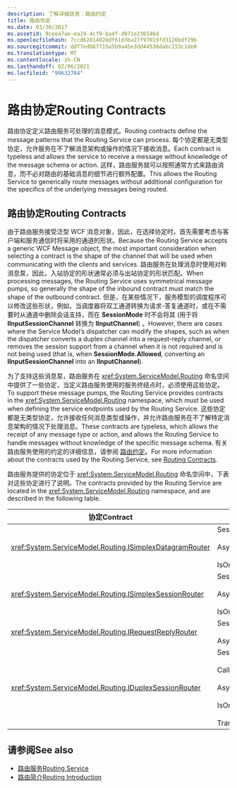 ```yaml
---
description: 了解详细信息：路由约定
title: 路由协定
ms.date: 03/30/2017
ms.assetid: 9ceea7ae-ea19-4cf9-ba4f-d071e236546d
ms.openlocfilehash: 7ccdb281402bdf61d3ba27f97019fd3126bdf29b
ms.sourcegitcommit: ddf7edb67715a5b9a45e3dd44536dabc153c1de0
ms.translationtype: MT
ms.contentlocale: zh-CN
ms.lasthandoff: 02/06/2021
ms.locfileid: "99632784"
---
```

# <a name="routing-contracts"></a><span data-ttu-id="836e2-103">路由协定</span><span class="sxs-lookup"><span data-stu-id="836e2-103">Routing Contracts</span></span>

<span data-ttu-id="836e2-104">路由协定定义路由服务可处理的消息模式。</span><span class="sxs-lookup"><span data-stu-id="836e2-104">Routing contracts define the message patterns that the Routing Service can process.</span></span>  <span data-ttu-id="836e2-105">每个协定都是无类型协定，允许服务在不了解消息架构或操作的情况下接收消息。</span><span class="sxs-lookup"><span data-stu-id="836e2-105">Each contract is typeless and allows the service to receive a message without knowledge of the message schema or action.</span></span> <span data-ttu-id="836e2-106">这样，路由服务就可以按照通常方式来路由消息，而不必对路由的基础消息的细节进行额外配置。</span><span class="sxs-lookup"><span data-stu-id="836e2-106">This allows the Routing Service to generically route messages without additional configuration for the specifics of the underlying messages being routed.</span></span>  
  
## <a name="routing-contracts"></a><span data-ttu-id="836e2-107">路由协定</span><span class="sxs-lookup"><span data-stu-id="836e2-107">Routing Contracts</span></span>  

 <span data-ttu-id="836e2-108">由于路由服务接受泛型 WCF 消息对象，因此，在选择协定时，首先需要考虑与客户端和服务通信时将采用的通道的形状。</span><span class="sxs-lookup"><span data-stu-id="836e2-108">Because the Routing Service accepts a generic WCF Message object, the most important consideration when selecting a contract is the shape of the channel that will be used when communicating with the clients and services.</span></span> <span data-ttu-id="836e2-109">路由服务在处理消息时使用对称消息泵，因此，入站协定的形状通常必须与出站协定的形状匹配。</span><span class="sxs-lookup"><span data-stu-id="836e2-109">When processing messages, the Routing Service uses symmetrical message pumps, so generally the shape of the inbound contract must match the shape of the outbound contract.</span></span> <span data-ttu-id="836e2-110">但是，在某些情况下，服务模型的调度程序可以修改这些形状，例如，当调度器将双工通道转换为请求-答复通道时，或在不需要时从通道中删除会话支持，而在 **SessionMode** 时不会将其 (用于将 **IInputSessionChannel** 转换为 **IInputChannel**) 。</span><span class="sxs-lookup"><span data-stu-id="836e2-110">However, there are cases where the Service Model’s dispatcher can modify the shapes, such as when the dispatcher converts a duplex channel into a request-reply channel, or removes the session support from a channel when it is not required and is not being used (that is, when **SessionMode.Allowed**, converting an **IInputSessionChannel** into an **IInputChannel**).</span></span>  
  
 <span data-ttu-id="836e2-111">为了支持这些消息泵，路由服务在 <xref:System.ServiceModel.Routing> 命名空间中提供了一些协定，当定义路由服务使用的服务终结点时，必须使用这些协定。</span><span class="sxs-lookup"><span data-stu-id="836e2-111">To support these message pumps, the Routing Service provides contracts in the <xref:System.ServiceModel.Routing> namespace, which must be used when defining the service endpoints used by the Routing Service.</span></span> <span data-ttu-id="836e2-112">这些协定都是无类型协定，允许接收任何消息类型或操作，并允许路由服务在不了解特定消息架构的情况下处理消息。</span><span class="sxs-lookup"><span data-stu-id="836e2-112">These contracts are typeless, which allows the receipt of any message type or action, and allows the Routing Service to handle messages without knowledge of the specific message schema.</span></span> <span data-ttu-id="836e2-113">有关路由服务使用的约定的详细信息，请参阅 [路由约定](routing-contracts.md)。</span><span class="sxs-lookup"><span data-stu-id="836e2-113">For more information about the contracts used by the Routing Service, see [Routing Contracts](routing-contracts.md).</span></span>  
  
 <span data-ttu-id="836e2-114">路由服务提供的协定位于 <xref:System.ServiceModel.Routing> 命名空间中，下表对这些协定进行了说明。</span><span class="sxs-lookup"><span data-stu-id="836e2-114">The contracts provided by the Routing Service are located in the <xref:System.ServiceModel.Routing> namespace, and are described in the following table.</span></span>  
  
|<span data-ttu-id="836e2-115">协定</span><span class="sxs-lookup"><span data-stu-id="836e2-115">Contract</span></span>|<span data-ttu-id="836e2-116">形状</span><span class="sxs-lookup"><span data-stu-id="836e2-116">Shape</span></span>|<span data-ttu-id="836e2-117">通道形状</span><span class="sxs-lookup"><span data-stu-id="836e2-117">Channel Shape</span></span>|  
|--------------|-----------|-------------------|  
|<xref:System.ServiceModel.Routing.ISimplexDatagramRouter>|<span data-ttu-id="836e2-118">SessionMode = SessionMode.Allowed</span><span class="sxs-lookup"><span data-stu-id="836e2-118">SessionMode = SessionMode.Allowed</span></span><br /><br /> <span data-ttu-id="836e2-119">AsyncPattern = true</span><span class="sxs-lookup"><span data-stu-id="836e2-119">AsyncPattern = true</span></span><br /><br /> <span data-ttu-id="836e2-120">IsOneWay = true</span><span class="sxs-lookup"><span data-stu-id="836e2-120">IsOneWay = true</span></span>|<span data-ttu-id="836e2-121">IInputChannel-> IOutputChannel</span><span class="sxs-lookup"><span data-stu-id="836e2-121">IInputChannel -> IOutputChannel</span></span>|  
|<xref:System.ServiceModel.Routing.ISimplexSessionRouter>|<span data-ttu-id="836e2-122">SessionMode = SessionMode.Required</span><span class="sxs-lookup"><span data-stu-id="836e2-122">SessionMode = SessionMode.Required</span></span><br /><br /> <span data-ttu-id="836e2-123">AsyncPattern = true</span><span class="sxs-lookup"><span data-stu-id="836e2-123">AsyncPattern = true</span></span><br /><br /> <span data-ttu-id="836e2-124">IsOneWay = true</span><span class="sxs-lookup"><span data-stu-id="836e2-124">IsOneWay = true</span></span>|<span data-ttu-id="836e2-125">IInputSessionChannel-> IOutputSessionChannel</span><span class="sxs-lookup"><span data-stu-id="836e2-125">IInputSessionChannel -> IOutputSessionChannel</span></span>|  
|<xref:System.ServiceModel.Routing.IRequestReplyRouter>|<span data-ttu-id="836e2-126">SessionMode = SessionMode.Allowed</span><span class="sxs-lookup"><span data-stu-id="836e2-126">SessionMode = SessionMode.Allowed</span></span><br /><br /> <span data-ttu-id="836e2-127">AsyncPattern = true</span><span class="sxs-lookup"><span data-stu-id="836e2-127">AsyncPattern = true</span></span>|<span data-ttu-id="836e2-128">IReplyChannel-> IRequestChannel</span><span class="sxs-lookup"><span data-stu-id="836e2-128">IReplyChannel -> IRequestChannel</span></span>|  
|<xref:System.ServiceModel.Routing.IDuplexSessionRouter>|<span data-ttu-id="836e2-129">SessionMode=SessionMode.Required</span><span class="sxs-lookup"><span data-stu-id="836e2-129">SessionMode=SessionMode.Required</span></span><br /><br /> <span data-ttu-id="836e2-130">CallbackContract=typeof(ISimplexSession)</span><span class="sxs-lookup"><span data-stu-id="836e2-130">CallbackContract=typeof(ISimplexSession)</span></span><br /><br /> <span data-ttu-id="836e2-131">AsyncPattern = true</span><span class="sxs-lookup"><span data-stu-id="836e2-131">AsyncPattern = true</span></span><br /><br /> <span data-ttu-id="836e2-132">IsOneWay = true</span><span class="sxs-lookup"><span data-stu-id="836e2-132">IsOneWay = true</span></span><br /><br /> <span data-ttu-id="836e2-133">TransactionFlow(TransactionFlowOption.Allowed)</span><span class="sxs-lookup"><span data-stu-id="836e2-133">TransactionFlow(TransactionFlowOption.Allowed)</span></span>|<span data-ttu-id="836e2-134">IDuplexSessionChannel-> IDuplexSessionChannel</span><span class="sxs-lookup"><span data-stu-id="836e2-134">IDuplexSessionChannel -> IDuplexSessionChannel</span></span>|  
  
## <a name="see-also"></a><span data-ttu-id="836e2-135">请参阅</span><span class="sxs-lookup"><span data-stu-id="836e2-135">See also</span></span>

- [<span data-ttu-id="836e2-136">路由服务</span><span class="sxs-lookup"><span data-stu-id="836e2-136">Routing Service</span></span>](routing-service.md)
- [<span data-ttu-id="836e2-137">路由简介</span><span class="sxs-lookup"><span data-stu-id="836e2-137">Routing Introduction</span></span>](routing-introduction.md)

